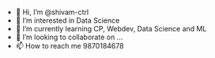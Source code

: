 - 👋 Hi, I’m @shivam-ctrl
- 👀 I’m interested in Data Science
- 🌱 I’m currently learning CP, Webdev, Data Science and ML
- 💞️ I’m looking to collaborate on ...
- 📫 How to reach me 9870184678

<!---
shivam-ctrl/shivam-ctrl is a ✨ special ✨ repository because its `README.md` (this file) appears on your GitHub profile.
You can click the Preview link to take a look at your changes.
--->
